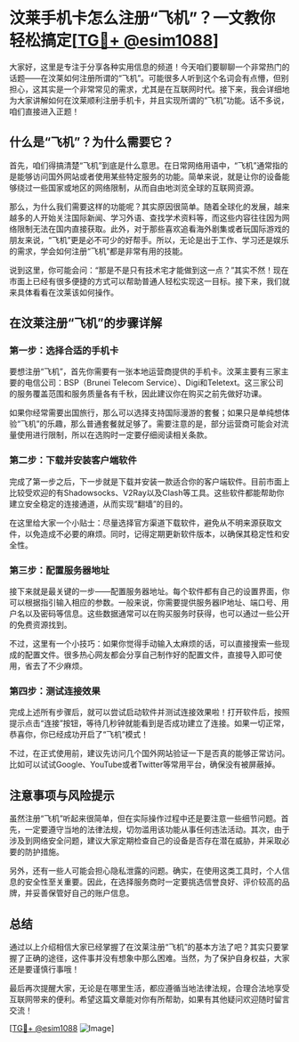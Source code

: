 # 汶莱手机卡怎么注册“飞机”？一文教你轻松搞定[[TG💪+ @esim1088](https://t.me/s/esim1088)]

大家好，这里是专注于分享各种实用信息的频道！今天咱们要聊聊一个非常热门的话题——在汶莱如何注册所谓的“飞机”。可能很多人听到这个名词会有点懵，但别担心，这其实是一个非常常见的需求，尤其是在互联网时代。接下来，我会详细地为大家讲解如何在汶莱顺利注册手机卡，并且实现所谓的“飞机”功能。话不多说，咱们直接进入正题！

## 什么是“飞机”？为什么需要它？

首先，咱们得搞清楚“飞机”到底是什么意思。在日常网络用语中，“飞机”通常指的是能够访问国外网站或者使用某些特定服务的功能。简单来说，就是让你的设备能够绕过一些国家或地区的网络限制，从而自由地浏览全球的互联网资源。

那么，为什么我们需要这样的功能呢？其实原因很简单。随着全球化的发展，越来越多的人开始关注国际新闻、学习外语、查找学术资料等，而这些内容往往因为网络限制无法在国内直接获取。此外，对于那些喜欢追看海外剧集或者玩国际游戏的朋友来说，“飞机”更是必不可少的好帮手。所以，无论是出于工作、学习还是娱乐的需求，学会如何注册“飞机”都是非常有用的技能。

说到这里，你可能会问：“那是不是只有技术宅才能做到这一点？”其实不然！现在市面上已经有很多便捷的方式可以帮助普通人轻松实现这一目标。接下来，我们就来具体看看在汶莱该如何操作。

## 在汶莱注册“飞机”的步骤详解

### 第一步：选择合适的手机卡

要想注册“飞机”，首先你需要有一张本地运营商提供的手机卡。汶莱主要有三家主要的电信公司：BSP（Brunei Telecom Service）、Digi和Teletext。这三家公司的服务覆盖范围和服务质量各有千秋，因此建议你在购买之前先做好功课。

如果你经常需要出国旅行，那么可以选择支持国际漫游的套餐；如果只是单纯想体验“飞机”的乐趣，那么普通套餐就足够了。需要注意的是，部分运营商可能会对流量使用进行限制，所以在选购时一定要仔细阅读相关条款。

### 第二步：下载并安装客户端软件

完成了第一步之后，下一步就是下载并安装一款适合你的客户端软件。目前市面上比较受欢迎的有Shadowsocks、V2Ray以及Clash等工具。这些软件都能帮助你建立安全稳定的连接通道，从而实现“翻墙”的目的。

在这里给大家一个小贴士：尽量选择官方渠道下载软件，避免从不明来源获取文件，以免造成不必要的麻烦。同时，记得定期更新软件版本，以确保其稳定性和安全性。

### 第三步：配置服务器地址

接下来就是最关键的一步——配置服务器地址。每个软件都有自己的设置界面，你可以根据指引输入相应的参数。一般来说，你需要提供服务器IP地址、端口号、用户名以及密码等信息。这些数据通常可以在购买服务时获得，也可以通过一些公开的免费资源找到。

不过，这里有一个小技巧：如果你觉得手动输入太麻烦的话，可以直接搜索一些现成的配置文件。很多热心网友都会分享自己制作好的配置文件，直接导入即可使用，省去了不少麻烦。

### 第四步：测试连接效果

完成上述所有步骤后，就可以尝试启动软件并测试连接效果啦！打开软件后，按照提示点击“连接”按钮，等待几秒钟就能看到是否成功建立了连接。如果一切正常，恭喜你，你已经成功开启了“飞机”模式！

不过，在正式使用前，建议先访问几个国外网站验证一下是否真的能够正常访问。比如可以试试Google、YouTube或者Twitter等常用平台，确保没有被屏蔽掉。

## 注意事项与风险提示

虽然注册“飞机”听起来很简单，但在实际操作过程中还是要注意一些细节问题。首先，一定要遵守当地的法律法规，切勿滥用该功能从事任何违法活动。其次，由于涉及到网络安全问题，建议大家定期检查自己的设备是否存在潜在威胁，并采取必要的防护措施。

另外，还有一些人可能会担心隐私泄露的问题。确实，在使用这类工具时，个人信息的安全性至关重要。因此，在选择服务商时一定要挑选信誉良好、评价较高的品牌，并妥善保管好自己的账户信息。

## 总结

通过以上介绍相信大家已经掌握了在汶莱注册“飞机”的基本方法了吧？其实只要掌握了正确的途径，这件事并没有想象中那么困难。当然，为了保护自身权益，大家还是要谨慎行事哦！

最后再次提醒大家，无论是在哪里生活，都应遵循当地法律法规，合理合法地享受互联网带来的便利。希望这篇文章能对你有所帮助，如果有其他疑问欢迎随时留言交流！

[[TG💪+ @esim1088](https://t.me/s/esim1088) ![Image](https://i.postimg.cc/4NQfJmqS/Snipaste-2025-05-13-00-14-12.png)]